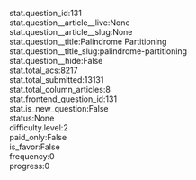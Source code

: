 stat.question_id:131  
stat.question__article__live:None  
stat.question__article__slug:None  
stat.question__title:Palindrome Partitioning  
stat.question__title_slug:palindrome-partitioning  
stat.question__hide:False  
stat.total_acs:8217  
stat.total_submitted:13131  
stat.total_column_articles:8  
stat.frontend_question_id:131  
stat.is_new_question:False  
status:None  
difficulty.level:2  
paid_only:False  
is_favor:False  
frequency:0  
progress:0  
